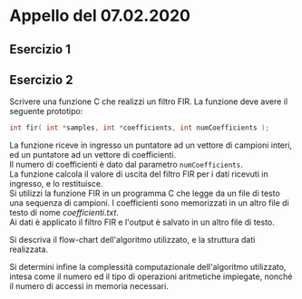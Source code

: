 # Appello del 07.02.2020

## Esercizio 1


## Esercizio 2
Scrivere una funzione C che realizzi un filtro FIR. La funzione deve avere il seguente prototipo:
```c
int fir( int *samples, int *coefficients, int numCoefficients );
```
La funzione riceve in ingresso un puntatore ad un vettore di campioni interi, ed un puntatore ad un vettore di coefficienti.<br/>
Il numero di coefficienti è dato dal parametro `numCoefficients`.<br/>
La funzione calcola il valore di uscita del filtro FIR per i dati ricevuti in ingresso, e lo restituisce.<br/>
Si utilizzi la funzione FIR in un programma C che legge da un file di testo una sequenza di campioni. I coefficienti sono memorizzati in un altro file di testo di nome *coefficienti.txt*.<br/>
Ai dati è applicato il filtro FIR e l'output è salvato in un altro file di testo.<br/>

Si descriva il flow-chart dell'algoritmo utilizzato, e la struttura dati realizzata.

Si determini infine la complessità computazionale dell'algoritmo utilizzato, intesa come il numero ed il tipo di operazioni aritmetiche impiegate, nonché il numero di accessi in memoria necessari.
